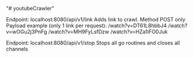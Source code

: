 "# youtubeCrawler" 

Endpoint: localhost:8080/api/v1/link
Adds link to crawl. Method POST only
Payload example (only 1 link per request): 
/watch?v=DT61L8hbbJ4
/watch?v=wOGu2j3PnFg
/watch?v=MH9FyLsfDzw
/watch?v=HZa1iFO0Juk


Endpoint: localhost:8080/api/v1/stop
Stops all go routines and closes all channels
